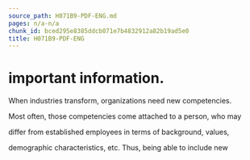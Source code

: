 ```yaml
---
source_path: H071B9-PDF-ENG.md
pages: n/a-n/a
chunk_id: bced295e8385ddcb071e7b4832912a82b19ad5e0
title: H071B9-PDF-ENG
---
```

# important information.

When industries transform, organizations need new competencies.

Most often, those competencies come attached to a person, who may

differ from established employees in terms of background, values,

demographic characteristics, etc. Thus, being able to include new
